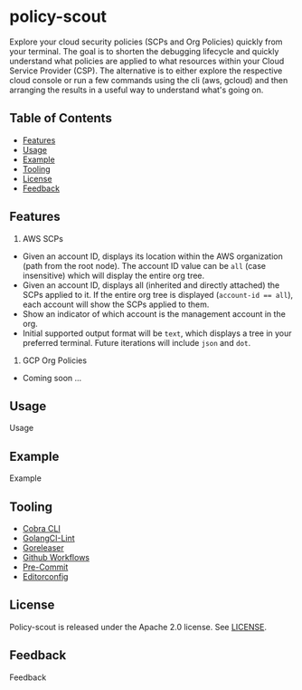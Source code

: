 # policy-scout
Explore your cloud security policies (SCPs and Org Policies) quickly from your terminal. The goal is to shorten the debugging lifecycle and quickly understand what policies are applied to what resources within your Cloud Service Provider (CSP). The alternative is to either explore the respective cloud console or run a few commands using the cli (aws, gcloud) and then arranging the results in a useful way to understand what's going on.

## Table of Contents
- [Features](#features)
- [Usage](#usage)
- [Example](#example)
- [Tooling](#tooling)
- [License](#license)
- [Feedback](#feedback)

## Features
1. AWS SCPs
  * Given an account ID, displays its location within the AWS organization (path from the root node). The account ID value can be `all` (case insensitive) which will display the entire org tree.
  * Given an account ID, displays all (inherited and directly attached) the SCPs applied to it. If the entire org tree is displayed (`account-id == all`), each account will show the SCPs applied to them.
  * Show an indicator of which account is the management account in the org.
  * Initial supported output format will be `text`, which displays a tree in your preferred terminal. Future iterations will include `json` and `dot`.

1. GCP Org Policies
  * Coming soon ...

## Usage
Usage

## Example
Example

## Tooling
- [Cobra CLI](https://cobra.dev/)
- [GolangCI-Lint](https://golangci-lint.run/)
- [Goreleaser](https://goreleaser.com/)
- [Github Workflows](https://docs.github.com/en/actions/using-workflows)
- [Pre-Commit](https://pre-commit.com/)
- [Editorconfig](https://editorconfig.org/)

## License
Policy-scout is released under the Apache 2.0 license. See [LICENSE](./LICENSE).

## Feedback
Feedback
